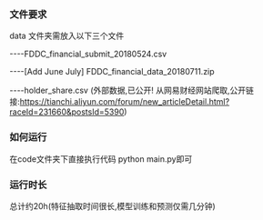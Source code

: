 ###  文件要求
data 文件夹需放入以下三个文件  

----FDDC_financial_submit_20180524.csv  

----[Add June July] FDDC_financial_data_20180711.zip  

----holder_share.csv (外部数据,已公开! 从网易财经网站爬取,公开链接:https://tianchi.aliyun.com/forum/new_articleDetail.html?raceId=231660&postsId=5390)


### 如何运行
在code文件夹下直接执行代码 python main.py即可 

### 运行时长

总计约20h(特征抽取时间很长,模型训练和预测仅需几分钟)
